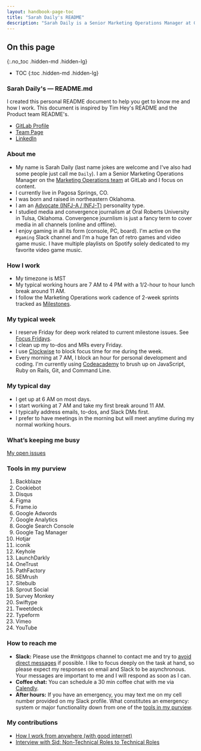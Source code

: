 ```yaml
---
layout: handbook-page-toc
title: "Sarah Daily's README"
description: "Sarah Daily is a Senior Marketing Operations Manager at GitLab."
---
```


## On this page
{:.no_toc .hidden-md .hidden-lg}

- TOC
{:toc .hidden-md .hidden-lg}

### Sarah Daily's — README.md

I created this personal README document to help you get to know me and how I work. This document is inspired by Tim Hey's README and the Product team README's.

- [GitLab Profile](https://gitlab.com/sdaily)
- [Team Page](https://about.gitlab.com/handbook/marketing/marketing-operations/)
- [LinkedIn](https://www.linkedin.com/in/sarahdaily/)

### About me

- My name is Sarah Daily (last name jokes are welcome and I've also had some people just call me `Daily`). I am a Senior Marketing Operations Manager on the [Marketing Operations team](https://about.gitlab.com/handbook/marketing/marketing-operations/) at GitLab and I focus on content.
- I currently live in Pagosa Springs, CO.
- I was born and raised in northeastern Oklahoma.
- I am an [Advocate (INFJ-A / INFJ-T)](https://www.16personalities.com/infj-personality) personality type.
- I studied media and convergence journalism at Oral Roberts University in Tulsa, Oklahoma. Convergence journlism is just a fancy term to cover media in all channels (online and offline).
- I enjoy gaming in all its form (console, PC, board). I'm active on the `#gaming` Slack channel and I'm a huge fan of retro games and video game music. I have multiple playlists on Spotify solely dedicated to my favorite video game music.

### How I work

- My timezone is MST
- My typical working hours are 7 AM to 4 PM with a 1/2-hour to hour lunch break around 11 AM.
- I follow the Marketing Operations work cadence of 2-week sprints tracked as [Milestones](https://about.gitlab.com/handbook/marketing/marketing-operations/#milestones).

### My typical week

- I reserve Friday for deep work related to current milestone issues. See [Focus Fridays](https://about.gitlab.com/handbook/communication/#focus-fridays).
- I clean up my to-dos and MRs every Friday.
- I use [Clockwise](https://about.gitlab.com/handbook/tools-and-tips/other-apps/#clockwise) to block focus time for me during the week.
- Every morning at 7 AM, I block an hour for personal development and coding. I'm currently using [Codeacademy](https://about.gitlab.com/handbook/total-rewards/benefits/general-and-entity-benefits/growth-and-development/#growth-and-development-benefit-eligibility) to brush up on JavaScript, Ruby on Rails, Git, and Command Line.

### My typical day

- I get up at 6 AM on most days.
- I start working at 7 AM and take my first break around 11 AM.
- I typically address emails, to-dos, and Slack DMs first.
- I prefer to have meetings in the morning but will meet anytime during my normal working hours.

### What’s keeping me busy

[My open issues](https://gitlab.com/dashboard/issues?assignee_username=sdaily&state=opened)

### Tools in my purview

1. Backblaze
1. Cookiebot
1. Disqus
1. Figma
1. Frame.io
1. Google Adwords
1. Google Analytics
1. Google Search Console
1. Google Tag Manager
1. Hotjar
1. iconik
1. Keyhole
1. LaunchDarkly
1. OneTrust
1. PathFactory
1. SEMrush
1. Sitebulb
1. Sprout Social
1. Survey Monkey
1. Swiftype
1. Tweetdeck
1. Typeform
1. Vimeo
1. YouTube

### How to reach me

- **Slack:** Please use the #mktgops channel to contact me and try to [avoid direct messages](https://about.gitlab.com/handbook/communication/#avoid-direct-messages) if possible. I like to focus deeply on the task at hand, so please expect my responses on email and Slack to be asynchronous. Your messages are important to me and I will respond as soon as I can.
- **Coffee chat:** You can schedule a 30 min coffee chat with me via [Calendly](https://calendly.com/sdaily/30min).
- **After hours:** If you have an emergency, you may text me on my cell number provided on my Slack profile. What constitutes an emergency: system or major functionality down from one of the [tools in my purview](#tools-in-my-purview).

### My contributions

- [How I work from anywhere (with good internet)](https://about.gitlab.com/blog/2019/06/25/how-remote-work-at-gitlab-enables-location-independence/)
- [Interview with Sid: Non-Technical Roles to Technical Roles](https://www.youtube.com/watch?v=6_ux_eX4ZYU)
